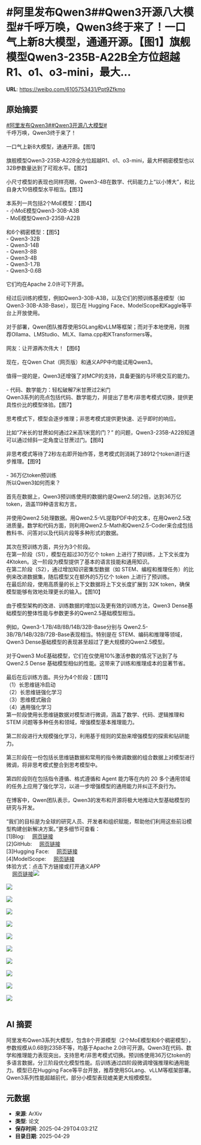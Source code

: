 # #阿里发布Qwen3##Qwen3开源八大模型#千呼万唤，Qwen3终于来了！一口气上新8大模型，通通开源。【图1】旗舰模型Qwen3-235B-A22B全方位超越R1、o1、o3-mini，最大...

**URL**: https://weibo.com/6105753431/Ppt9Zfkmo

## 原始摘要

<a href="https://m.weibo.cn/search?containerid=231522type%3D1%26t%3D10%26q%3D%23%E9%98%BF%E9%87%8C%E5%8F%91%E5%B8%83Qwen3%23&amp;extparam=%23%E9%98%BF%E9%87%8C%E5%8F%91%E5%B8%83Qwen3%23" data-hide=""><span class="surl-text">#阿里发布Qwen3#</span></a><a href="https://m.weibo.cn/search?containerid=231522type%3D1%26t%3D10%26q%3D%23Qwen3%E5%BC%80%E6%BA%90%E5%85%AB%E5%A4%A7%E6%A8%A1%E5%9E%8B%23&amp;extparam=%23Qwen3%E5%BC%80%E6%BA%90%E5%85%AB%E5%A4%A7%E6%A8%A1%E5%9E%8B%23" data-hide=""><span class="surl-text">#Qwen3开源八大模型#</span></a><br>千呼万唤，Qwen3终于来了！<br><br>一口气上新8大模型，通通开源。【图1】<br><br>旗舰模型Qwen3-235B-A22B全方位超越R1、o1、o3-mini，最大杯稠密模型也以32B参数量达到了可观水平。【图2】<br><br>小尺寸模型的表现也同样亮眼，Qwen3-4B在数学、代码能力上“以小博大”，和比自身大10倍模型水平相当。【图3】<br><br>本系列一共包括2个MoE模型：【图4】<br>- 小MoE模型Qwen3-30B-A3B<br>- MoE模型Qwen3-235B-A22B<br><br>和6个稠密模型：【图5】<br>- Qwen3-32B<br>- Qwen3-14B<br>- Qwen3-8B<br>- Qwen3-4B<br>- Qwen3-1.7B<br>- Qwen3-0.6B<br><br>它们均在Apache 2.0许可下开源。<br><br>经过后训练的模型，例如Qwen3-30B-A3B，以及它们的预训练基座模型（如 Qwen3-30B-A3B-Base），现已在 Hugging Face、ModelScope和Kaggle等平台上开放使用。<br><br>对于部署，Qwen团队推荐使用SGLang和vLLM等框架；而对于本地使用，则推荐Ollama、LMStudio、MLX、llama.cpp和KTransformers等。<br><br>网友：让开源再次伟大！【图6】<br><br>现在，在Qwen Chat（网页版）和通义APP中均能试用Qwen3。<br><br>值得一提的是，Qwen3还增强了对MCP的支持，具备更强的与环境交互的能力。<br><br>- 代码、数学能力：轻松破解7米甘蔗过2米门<br>Qwen3系列的亮点包括代码、数学能力，并提出了思考/非思考模式切换，提供更具性价比的模型体验。【图7】<br><br>思考模式下，模型会逐步推理；非思考模式提供更快速、近乎即时的响应。<br><br>比如“7米长的甘蔗如何通过2米高1米宽的门？” 的问题，Qwen3-235B-A22B知道可以通过倾斜一定角度让甘蔗过门。【图8】<br><br>非思考模式等待了2秒左右即开始作答，思考模式则消耗了38912个token进行逐步推理。【图9】<br><br>- 36万亿token预训练<br>所以Qwen3如何而来？<br><br>首先在数据上，Qwen3预训练使用的数据约是Qwen2.5的2倍，达到36万亿token，涵盖119种语言和方言。<br><br>并使用Qwen2.5处理数据。用Qwen2.5-VL提取PDF中的文本，在用Qwen2.5改进质量。数学和代码方面，则利用Qwen2.5-Math和Qwen2.5-Coder来合成包括教科书、问答对以及代码片段等多种形式的数据。<br><br>其次在预训练方面，共分为3个阶段。<br>在第一阶段（S1），模型在超过30万亿个 token 上进行了预训练，上下文长度为4Ktoken。这一阶段为模型提供了基本的语言技能和通用知识。<br>在第二阶段（S2），通过增加知识密集型数据（如 STEM、编程和推理任务）的比例来改进数据集，随后模型又在额外的5万亿个 token 上进行了预训练。<br>在最后阶段，使用高质量的长上下文数据将上下文长度扩展到 32K token，确保模型能够有效地处理更长的输入。【图10】<br><br>由于模型架构的改进、训练数据的增加以及更有效的训练方法，Qwen3 Dense基础模型的整体性能与参数更多的Qwen2.5基础模型相当。<br><br>例如，Qwen3-1.7B/4B/8B/14B/32B-Base分别与 Qwen2.5-3B/7B/14B/32B/72B-Base表现相当。特别是在 STEM、编码和推理等领域，Qwen3 Dense基础模型的表现甚至超过了更大规模的Qwen2.5模型。<br><br>对于Qwen3 MoE基础模型，它们在仅使用10%激活参数的情况下达到了与 Qwen2.5 Dense 基础模型相似的性能。这带来了训练和推理成本的显著节省。<br><br>最后在后训练方面。共分为4个阶段：【图11】<br>（1）长思维链冷启动<br>（2）长思维链强化学习<br>（3）思维模式融合<br>（4）通用强化学习<br>第一阶段使用长思维链数据对模型进行微调，涵盖了数学、代码、逻辑推理和 STEM 问题等多种任务和领域，增强模型基本推理能力。<br><br>第二阶段进行大规模强化学习，利用基于规则的奖励来增强模型的探索和钻研能力。<br><br>第三阶段在一份包括长思维链数据和常用的指令微调数据的组合数据上对模型进行微调，将非思考模式整合到思考模型中。<br><br>第四阶段则在包括指令遵循、格式遵循和 Agent 能力等在内的 20 多个通用领域的任务上应用了强化学习，以进一步增强模型的通用能力并纠正不良行为。<br><br>在博客中，Qwen团队表示，Qwen3的发布和开源将极大地推动大型基础模型的研究与开发。<br><br>“我们的目标是为全球的研究人员、开发者和组织赋能，帮助他们利用这些前沿模型构建创新解决方案。”更多细节可查看：<br>[1]Blog: <a href="https://weibo.cn/sinaurl?u=https%3A%2F%2Fqwenlm.github.io%2Fblog%2Fqwen3%2F" data-hide=""><span class="url-icon"><img style="width: 1rem;height: 1rem" src="https://h5.sinaimg.cn/upload/2015/09/25/3/timeline_card_small_web_default.png" referrerpolicy="no-referrer"></span><span class="surl-text">网页链接</span></a> <br>[2]GitHub: <a href="https://weibo.cn/sinaurl?u=https%3A%2F%2Fgithub.com%2FQwenLM%2FQwen3" data-hide=""><span class="url-icon"><img style="width: 1rem;height: 1rem" src="https://h5.sinaimg.cn/upload/2015/09/25/3/timeline_card_small_web_default.png" referrerpolicy="no-referrer"></span><span class="surl-text">网页链接</span></a> <br>[3]Hugging Face: <a href="https://weibo.cn/sinaurl?u=https%3A%2F%2Fhuggingface.co%2Fcollections%2FQwen%2Fqwen3-67dd247413f0e2e4f653967f" data-hide=""><span class="url-icon"><img style="width: 1rem;height: 1rem" src="https://h5.sinaimg.cn/upload/2015/09/25/3/timeline_card_small_web_default.png" referrerpolicy="no-referrer"></span><span class="surl-text">网页链接</span></a> <br>[4]ModelScope: <a href="https://weibo.cn/sinaurl?u=https%3A%2F%2Fmodelscope.cn%2Fcollections%2FQwen3-9743180bdc6b48" data-hide=""><span class="url-icon"><img style="width: 1rem;height: 1rem" src="https://h5.sinaimg.cn/upload/2015/09/25/3/timeline_card_small_web_default.png" referrerpolicy="no-referrer"></span><span class="surl-text">网页链接</span></a><br>体验方式：点击下方链接或打开通义APP <br><a href="https://weibo.cn/sinaurl?u=https%3A%2F%2Fchat.qwen.ai%2F" data-hide=""><span class="url-icon"><img style="width: 1rem;height: 1rem" src="https://h5.sinaimg.cn/upload/2015/09/25/3/timeline_card_small_web_default.png" referrerpolicy="no-referrer"></span><span class="surl-text">网页链接</span></a><img style="" src="https://tvax2.sinaimg.cn/large/006Fd7o3gy1i0xfmw6tvbj30u00ug45t.jpg" referrerpolicy="no-referrer"><br><br><img style="" src="https://tvax1.sinaimg.cn/large/006Fd7o3gy1i0xfmvqr6bj30u00ep0vo.jpg" referrerpolicy="no-referrer"><br><br><img style="" src="https://tvax2.sinaimg.cn/large/006Fd7o3gy1i0xfmvupncj30u00f5gow.jpg" referrerpolicy="no-referrer"><br><br><img style="" src="https://tvax3.sinaimg.cn/large/006Fd7o3gy1i0xfmu2k9kj30u006qt9v.jpg" referrerpolicy="no-referrer"><br><br><img style="" src="https://tvax1.sinaimg.cn/large/006Fd7o3gy1i0xfmvrj42j30u00i2tbe.jpg" referrerpolicy="no-referrer"><br><br><img style="" src="https://tvax1.sinaimg.cn/large/006Fd7o3gy1i0xfmw0q96j30gs07s3zx.jpg" referrerpolicy="no-referrer"><br><br><img style="" src="https://tvax4.sinaimg.cn/large/006Fd7o3gy1i0xfmw679hj30u00iln4u.jpg" referrerpolicy="no-referrer"><br><br><img style="" src="https://tvax1.sinaimg.cn/large/006Fd7o3gy1i0xfmvv3y9j30u00j978i.jpg" referrerpolicy="no-referrer"><br><br><img style="" src="https://tvax3.sinaimg.cn/large/006Fd7o3gy1i0xfmvizl8j30u00jgwlj.jpg" referrerpolicy="no-referrer"><br><br><img style="" src="https://tvax1.sinaimg.cn/large/006Fd7o3gy1i0xfmvz7cij30u00kfdp7.jpg" referrerpolicy="no-referrer"><br><br><img style="" src="https://tvax1.sinaimg.cn/large/006Fd7o3gy1i0xfmu4en6j30u00bwgpy.jpg" referrerpolicy="no-referrer"><br><br>

## AI 摘要

阿里发布Qwen3系列大模型，包含8个开源模型（2个MoE模型和6个稠密模型），参数规模从0.6B到235B不等，均基于Apache 2.0许可开源。Qwen3在代码、数学和推理能力表现突出，支持思考/非思考模式切换。预训练使用36万亿token的多语言数据，分三阶段优化模型性能。后训练通过四阶段微调增强推理和通用能力。模型已在Hugging Face等平台开放，推荐使用SGLang、vLLM等框架部署。Qwen3系列性能超越前代，部分小模型表现媲美更大规模模型。

## 元数据

- **来源**: ArXiv
- **类型**: 论文
- **保存时间**: 2025-04-29T04:03:21Z
- **目录日期**: 2025-04-29
